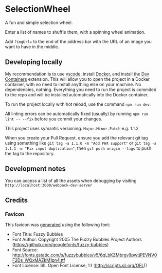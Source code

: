 # SelectionWheel

A fun and simple selection wheel.

Enter a list of names to shuffle them, with a spinning wheel animation.

Add `?imgUrl=` to the end of the address bar with the URL of an image you want to have in the middle.

## Developing locally

My recommendation is to use [vscode](https://code.visualstudio.com/), install [Docker](https://www.docker.com/products/docker-desktop/), and install the [Dev Containers](https://marketplace.visualstudio.com/items?itemName=ms-vscode-remote.remote-containers) extension. This will allow you to open the project in a Docker container, with no need to install anything else on your machine. No dependencies, nothing. Everything you need to run the project is commited to the repo and will be installed automatically into the Docker container.

To run the project locally with hot reload, use the command `npm run dev`.

All linting errors can be automatically fixed (usually) by running `npm run lint -- --fix` before you commit your changes.

This project uses symantic versioning. `Major.Minor.Patch` e.g. 1.1.2

When you create your Pull Request, ensure you add the relevant git tag using something like `git tag -a 1.1.0 -m "Add PWA support"` or `git tag -a 1.1.1 -m "Fix input duplication"`, then `git push origin --tags` to push the tag to the repository.

## Development notes

You can access a list of all the assets when debugging by visiting `http://localhost:3000/webpack-dev-server`

## Credits

### Favicon

This favicon was [generated](https://favicon.io/favicon-generator/) using the following font:

- Font Title: Fuzzy Bubbles
- Font Author: Copyright 2005 The Fuzzy Bubbles Project Authors (https://github.com/googlefonts/fuzzy-bubbles)
- Font Source: http://fonts.gstatic.com/s/fuzzybubbles/v5/6qLbKZMbrgv9pwtjPEVNV0F2Ds_WQxMAZkM1pn4.ttf
- Font License: SIL Open Font License, 1.1 (http://scripts.sil.org/OFL))
